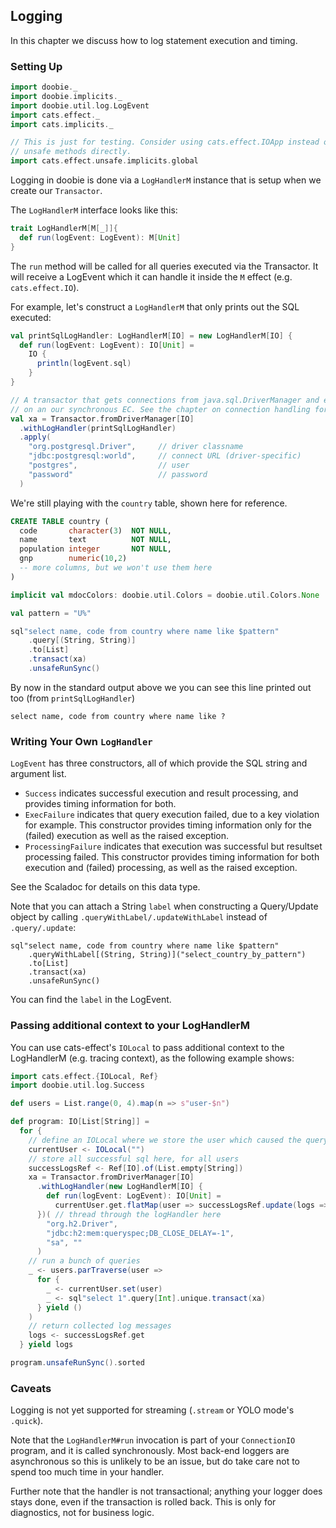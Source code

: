 ## Logging

In this chapter we discuss how to log statement execution and timing.

### Setting Up

```scala mdoc:silent
import doobie._
import doobie.implicits._
import doobie.util.log.LogEvent
import cats.effect._
import cats.implicits._

// This is just for testing. Consider using cats.effect.IOApp instead of calling
// unsafe methods directly.
import cats.effect.unsafe.implicits.global
```

Logging in doobie is done via a `LogHandlerM` instance that is setup when we create our `Transactor`.

The `LogHandlerM` interface looks like this:

```scala
trait LogHandlerM[M[_]]{
  def run(logEvent: LogEvent): M[Unit]
}
```

The `run` method will be called for all queries executed via the Transactor.
It will receive a LogEvent which it can handle it inside the `M` effect (e.g. `cats.effect.IO`).

For example, let's construct a `LogHandlerM` that only prints out the SQL executed:

```scala mdoc:silent
val printSqlLogHandler: LogHandlerM[IO] = new LogHandlerM[IO] {
  def run(logEvent: LogEvent): IO[Unit] = 
    IO { 
      println(logEvent.sql)
    }
}
```

```scala mdoc:silent
// A transactor that gets connections from java.sql.DriverManager and executes blocking operations
// on an our synchronous EC. See the chapter on connection handling for more info.
val xa = Transactor.fromDriverManager[IO]
  .withLogHandler(printSqlLogHandler)
  .apply(
    "org.postgresql.Driver",     // driver classname
    "jdbc:postgresql:world",     // connect URL (driver-specific)
    "postgres",                  // user
    "password"                   // password
  )
```

We're still playing with the `country` table, shown here for reference.

```sql
CREATE TABLE country (
  code       character(3)  NOT NULL,
  name       text          NOT NULL,
  population integer       NOT NULL,
  gnp        numeric(10,2)
  -- more columns, but we won't use them here
)
```

```scala mdoc:invisible
implicit val mdocColors: doobie.util.Colors = doobie.util.Colors.None
```

```scala mdoc:silent
val pattern = "U%"

sql"select name, code from country where name like $pattern"
    .query[(String, String)]
    .to[List]
    .transact(xa)
    .unsafeRunSync()
```

By now in the standard output above we you can see this line printed out too (from `printSqlLogHandler`)

```
select name, code from country where name like ?
```

### Writing Your Own `LogHandler`

`LogEvent` has three constructors, all of which provide the SQL string and argument list.

- `Success` indicates successful execution and result processing, and provides timing information for both.
- `ExecFailure` indicates that query execution failed, due to a key violation for example. This constructor provides timing information only for the (failed) execution as well as the raised exception.
- `ProcessingFailure` indicates that execution was successful but resultset processing failed. This constructor provides timing information for both execution and (failed) processing, as well as the raised exception.

See the Scaladoc for details on this data type.

Note that you can attach a String `label` when constructing a Query/Update object by calling `.queryWithLabel/.updateWithLabel` instead of `.query/.update`:

```
sql"select name, code from country where name like $pattern"
    .queryWithLabel[(String, String)]("select_country_by_pattern")
    .to[List]
    .transact(xa)
    .unsafeRunSync()
```

You can find the `label` in the LogEvent.

### Passing additional context to your LogHandlerM

You can use cats-effect's `IOLocal` to pass additional context to the LogHandlerM (e.g. tracing context), as the following example shows:

```scala mdoc
import cats.effect.{IOLocal, Ref}
import doobie.util.log.Success

def users = List.range(0, 4).map(n => s"user-$n")

def program: IO[List[String]] =
  for {
    // define an IOLocal where we store the user which caused the query to be run  
    currentUser <- IOLocal("")
    // store all successful sql here, for all users
    successLogsRef <- Ref[IO].of(List.empty[String])
    xa = Transactor.fromDriverManager[IO]
      .withLogHandler(new LogHandlerM[IO] {
        def run(logEvent: LogEvent): IO[Unit] =
          currentUser.get.flatMap(user => successLogsRef.update(logs => s"sql for user $user: '${logEvent.sql}'" :: logs))
      })( // thread through the logHandler here
        "org.h2.Driver",
        "jdbc:h2:mem:queryspec;DB_CLOSE_DELAY=-1",
        "sa", ""
      )
    // run a bunch of queries
    _ <- users.parTraverse(user =>
      for {
        _ <- currentUser.set(user)
        _ <- sql"select 1".query[Int].unique.transact(xa)
      } yield ()
    )
    // return collected log messages
    logs <- successLogsRef.get
  } yield logs

program.unsafeRunSync().sorted
```

### Caveats

Logging is not yet supported for streaming (`.stream` or YOLO mode's `.quick`).

Note that the `LogHandlerM#run` invocation is part of your `ConnectionIO` program, and it is called synchronously. Most back-end loggers are asynchronous so this is unlikely to be an issue, but do take care not to spend too much time in your handler.

Further note that the handler is not transactional; anything your logger does stays done, even if the transaction is rolled back. This is only for diagnostics, not for business logic.
